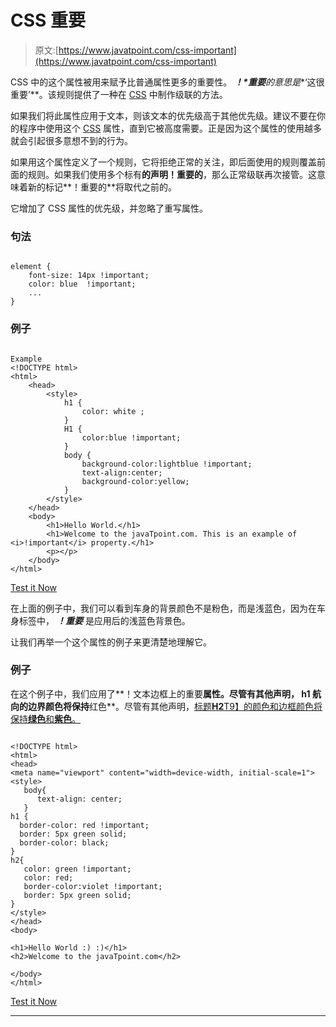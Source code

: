 # CSS 重要

> 原文:[https://www.javatpoint.com/css-important](https://www.javatpoint.com/css-important)

CSS 中的这个属性被用来赋予比普通属性更多的重要性。 ***！*重要**的意思是**‘这很重要’**。该规则提供了一种在 [CSS](https://www.javatpoint.com/css-full-form) 中制作级联的方法。

如果我们将此属性应用于文本，则该文本的优先级高于其他优先级。建议不要在你的程序中使用这个 [CSS](https://www.javatpoint.com/css-tutorial) 属性，直到它被高度需要。正是因为这个属性的使用越多就会引起很多意想不到的行为。

如果用这个属性定义了一个规则，它将拒绝正常的关注，即后面使用的规则覆盖前面的规则。如果我们使用多个标有**的声明！重要的**，那么正常级联再次接管。这意味着新的标记**！重要的**将取代之前的。

它增加了 CSS 属性的优先级，并忽略了重写属性。

### 句法

```

element {
    font-size: 14px !important; 
    color: blue  !important;
    ...
}

```

### 例子

```

Example
<!DOCTYPE html> 
<html> 
    <head> 
        <style> 
            h1 { 
                color: white ; 
            } 
            H1 { 
                color:blue !important; 
            } 
            body { 
                background-color:lightblue !important; 
                text-align:center; 
                background-color:yellow; 
            } 
        </style> 
    </head> 
    <body> 
        <h1>Hello World.</h1> 
        <h1>Welcome to the javaTpoint.com. This is an example of <i>!important</i> property.</h1> 
        <p></p> 
    </body> 
</html>                    

```

[Test it Now](https://www.javatpoint.com/oprweb/test.jsp?filename=CSSImportant)

在上面的例子中，我们可以看到车身的背景颜色不是粉色，而是浅蓝色，因为在车身标签中， ***！重要*** 是应用后的浅蓝色背景色。

让我们再举一个这个属性的例子来更清楚地理解它。

### 例子

在这个例子中，我们应用了**！文本边框上的重要**属性。尽管有其他声明， **h1** 航向的边界颜色将保持**红色**。尽管有其他声明，[标题**H2**T9】的颜色和边框颜色将保持**绿色**和**紫色**。](https://www.javatpoint.com/html-heading)

```

<!DOCTYPE html>
<html>
<head>
<meta name="viewport" content="width=device-width, initial-scale=1">
<style>
   body{
      text-align: center;
   }
h1 {
  border-color: red !important;	
  border: 5px green solid;
  border-color: black;
}
h2{
   color: green !important;
   color: red;
   border-color:violet !important;
   border: 5px green solid;
}
</style>
</head>
<body>

<h1>Hello World :) :)</h1>
<h2>Welcome to the javaTpoint.com</h2>

</body>
</html>

```

[Test it Now](https://www.javatpoint.com/oprweb/test.jsp?filename=CSSImportant2)

* * *